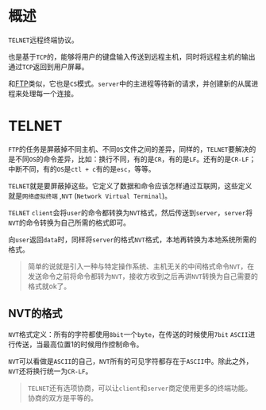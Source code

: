 # 概述
`TELNET`远程终端协议。

也是基于`TCP`的，能够将用户的键盘输入传送到远程主机，同时将远程主机的输出通过`TCP`返回到用户屏幕。

和[FTP](./FTP.md)类似，它也是`CS`模式。`server`中的主进程等待新的请求，并创建新的从属进程来处理每一个连接。

# TELNET
`FTP`的任务是屏蔽掉不同主机、不同`OS`文件之间的差异，同样的，`TELNET`要解决的是不同`OS`的命令差异，比如：换行不同，有的是`CR`，有的是`LF`。还有的是`CR-LF`；中断不同，有的`OS`是`ctl + c`有的是`esc`，等等。

`TELNET`就是要屏蔽掉这些。它定义了数据和命令应该怎样通过互联网，这些定义就是`网络虚拟终端` ,`NVT` (`Network Virtual Terminal`)。

`TELNET` `client`会将`user`的命令都转换为`NVT`格式，然后传送到`server`，`server`将`NVT`的命令转换为自己所需的格式即可。

向`user`返回`data`时，同样将`server`的格式`NVT`格式，本地再转换为本地系统所需的格式。

> 简单的说就是引入一种与特定操作系统、主机无关的中间格式命令`NVT`，在发送命令之前将命令都转为`NVT`，接收方收到之后再讲`NVT`转换为自己需要的格式就ok了。

## NVT的格式
`NVT`格式定义：所有的字符都使用`8bit`一个`byte`，在传送的时候使用`7bit` `ASCII`进行传送，当最高位置1的时候用作控制命令。

`NVT`可以看做是`ASCII`的自己，`NVT`所有的可见字符都存在于`ASCII`中。除此之外，`NVT`还将换行统一为`CR-LF`。
> `TELNET`还有选项协商，可以让`client`和`server`商定使用更多的终端功能。协商的双方是平等的。